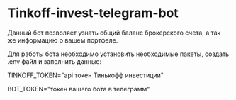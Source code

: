 # Tinkoff-invest-telegram-bot
Данный бот позволяет узнать общий баланс брокерского счета, а так же информацию о вашем портфеле.

Для работы бота необходимо установить необходимые пакеты, создать .env файл и заполнить данные:

TINKOFF_TOKEN="api токен Тинькофф инвестиции"

BOT_TOKEN="токен вашего бота в телеграмм"

